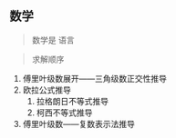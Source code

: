 ## 数学

> 数学是 语言    

> 求解顺序

1. 傅里叶级数展开——三角级数正交性推导
2. 欧拉公式推导
    1) 拉格朗日不等式推导
    2) 柯西不等式推导  
3. 傅里叶级数——复数表示法推导  


